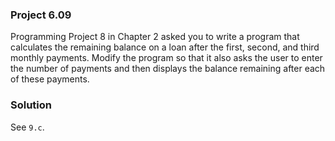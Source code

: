 ### Project 6.09
Programming Project 8 in Chapter 2 asked you to write a program that calculates
the remaining balance on a loan after the first, second, and third monthly
payments. Modify the program so that it also asks the user to enter the number
of payments and then displays the balance remaining after each of these
payments.

### Solution
See `9.c`.
